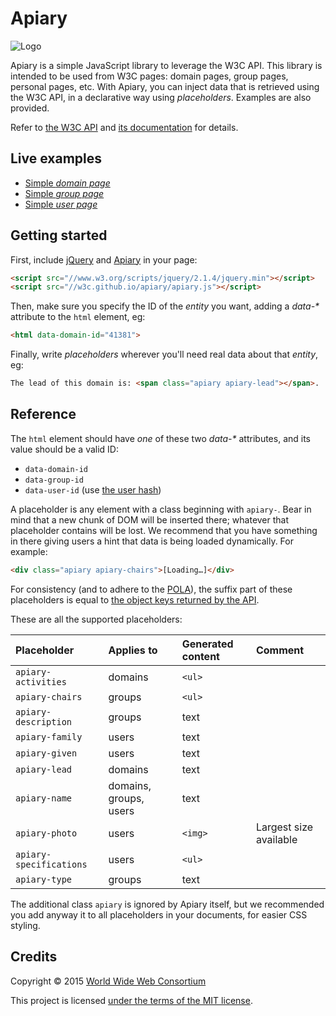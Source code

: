 
# Apiary

![Logo](https://w3c.github.io/apiary/logo.svg)

Apiary is a simple JavaScript library to leverage the W3C API.
This library is intended to be used from W3C pages: domain pages, group pages, personal pages, etc.
With Apiary, you can inject data that is retrieved using the W3C API, in a declarative way using *placeholders*.
Examples are also provided.

Refer to [the W3C API](https://github.com/w3c/w3c-api) and [its documentation](https://api-test.w3.org/doc) for details.

## Live examples

* [Simple *domain page*](https://w3c.github.io/apiary/examples/domain.html)
* [Simple *group page*](https://w3c.github.io/apiary/examples/group.html)
* [Simple *user page*](https://w3c.github.io/apiary/examples/user.html)

## Getting started

First, include [jQuery](http://jquery.com/) and [Apiary](apiary.js) in your page:
```html
<script src="//www.w3.org/scripts/jquery/2.1.4/jquery.min"></script>
<script src="//w3c.github.io/apiary/apiary.js"></script>
```

Then, make sure you specify the ID of the *entity* you want, adding a *data-&#42;* attribute to the `html` element, eg:  
```html
<html data-domain-id="41381">
```

Finally, write *placeholders* wherever you'll need real data about that *entity*, eg:  
```html
The lead of this domain is: <span class="apiary apiary-lead"></span>.
```

## Reference

The `html` element should have *one* of these two *data-&#42;* attributes, and its value should be a valid ID:
* `data-domain-id`
* `data-group-id`
* `data-user-id` (use [the user hash](https://api-test.w3.org/doc#get--users-{hash}))

A placeholder is any element with a class beginning with `apiary-`.
Bear in mind that a new chunk of DOM will be inserted there; whatever that placeholder contains will be lost.
We recommend that you have something in there giving users a hint that data is being loaded dynamically.
For example:
```html
<div class="apiary apiary-chairs">[Loading…]</div>
```

For consistency (and to adhere to the [POLA](https://en.wikipedia.org/wiki/Principle_of_least_astonishment)),
the suffix part of these placeholders is equal to [the object keys returned by the API](https://api-test.w3.org/doc).

These are all the supported placeholders:

Placeholder             | Applies to             | Generated content | Comment
:-----------------------|:-----------------------|:------------------|:----------------------
`apiary-activities`     | domains                | `<ul>`            |
`apiary-chairs`         | groups                 | `<ul>`            |
`apiary-description`    | groups                 | text              |
`apiary-family`         | users                  | text              |
`apiary-given`          | users                  | text              |
`apiary-lead`           | domains                | text              |
`apiary-name`           | domains, groups, users | text              |
`apiary-photo`          | users                  | `<img>`           | Largest size available
`apiary-specifications` | users                  | `<ul>`            |
`apiary-type`           | groups                 | text              |

The additional class `apiary` is ignored by Apiary itself, but we recommended you add anyway it to all placeholders in your documents, for easier CSS styling.

## Credits

Copyright © 2015 [World Wide Web Consortium](http://www.w3.org/)

This project is licensed [under the terms of the MIT license](LICENSE.md).

